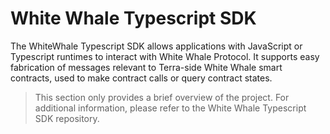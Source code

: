 # White Whale Typescript SDK

The WhiteWhale Typescript SDK allows applications with JavaScript or Typescript runtimes to interact with White Whale Protocol. It supports easy fabrication of messages relevant to Terra-side White Whale smart contracts, used to make contract calls or query contract states.

> This section only provides a brief overview of the project. For additional information, please refer to the White Whale Typescript SDK repository.
